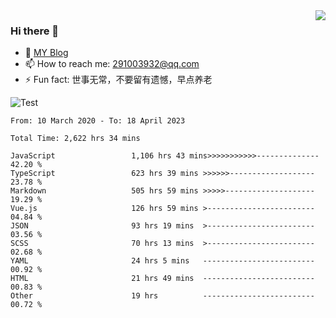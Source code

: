 <img align='right' src='https://github-readme-stats.vercel.app/api?username=niaogege&show_icons=true&theme=radical'/>

### Hi there 👋

- 🌱 [MY Blog](https://bythewayer.com/)
- 📫 How to reach me: 291003932@qq.com
- ⚡ Fun fact:  世事无常，不要留有遗憾，早点养老

![Test](https://github-readme-stats.vercel.app/api/top-langs/?username=niaogege&layout=compact)

<!--START_SECTION:waka-->

```text
From: 10 March 2020 - To: 18 April 2023

Total Time: 2,622 hrs 34 mins

JavaScript                 1,106 hrs 43 mins>>>>>>>>>>>--------------   42.20 %
TypeScript                 623 hrs 39 mins >>>>>>-------------------   23.78 %
Markdown                   505 hrs 59 mins >>>>>--------------------   19.29 %
Vue.js                     126 hrs 59 mins >------------------------   04.84 %
JSON                       93 hrs 19 mins  >------------------------   03.56 %
SCSS                       70 hrs 13 mins  >------------------------   02.68 %
YAML                       24 hrs 5 mins   -------------------------   00.92 %
HTML                       21 hrs 49 mins  -------------------------   00.83 %
Other                      19 hrs          -------------------------   00.72 %
```

<!--END_SECTION:waka-->
